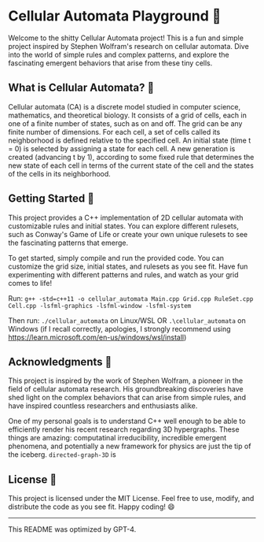 # Cellular Automata Playground 🎉

Welcome to the shitty Cellular Automata project! This is a fun and simple project inspired by Stephen Wolfram's research on cellular automata. Dive into the world of simple rules and complex patterns, and explore the fascinating emergent behaviors that arise from these tiny cells.

## What is Cellular Automata? 🤔

Cellular automata (CA) is a discrete model studied in computer science, mathematics, and theoretical biology. It consists of a grid of cells, each in one of a finite number of states, such as on and off. The grid can be any finite number of dimensions. For each cell, a set of cells called its neighborhood is defined relative to the specified cell. An initial state (time t = 0) is selected by assigning a state for each cell. A new generation is created (advancing t by 1), according to some fixed rule that determines the new state of each cell in terms of the current state of the cell and the states of the cells in its neighborhood.

## Getting Started 🚀

This project provides a C++ implementation of 2D cellular automata with customizable rules and initial states. You can explore different rulesets, such as Conway's Game of Life or create your own unique rulesets to see the fascinating patterns that emerge.

To get started, simply compile and run the provided code. You can customize the grid size, initial states, and rulesets as you see fit. Have fun experimenting with different patterns and rules, and watch as your grid comes to life!

Run:
`g++ -std=c++11 -o cellular_automata Main.cpp Grid.cpp RuleSet.cpp Cell.cpp -lsfml-graphics -lsfml-window -lsfml-system`

Then run:
`./cellular_automata` on Linux/WSL
OR
`.\cellular_automata` on Windows (if I recall correctly, apologies, I strongly recommend using https://learn.microsoft.com/en-us/windows/wsl/install)

## Acknowledgments 🙌

This project is inspired by the work of Stephen Wolfram, a pioneer in the field of cellular automata research. His groundbreaking discoveries have shed light on the complex behaviors that can arise from simple rules, and have inspired countless researchers and enthusiasts alike.

One of my personal goals is to understand C++ well enough to be able to efficiently render his recent research regarding 3D hypergraphs. These things are amazing: computatinal irreducibility, incredible emergent phenomena, and potentially a new framework for physics are just the tip of the iceberg. `directed-graph-3D` is 

## License 📄

This project is licensed under the MIT License. Feel free to use, modify, and distribute the code as you see fit. Happy coding! 😄

-----------

This README was optimized by GPT-4.